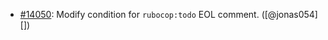 * [#14050](https://github.com/rubocop/rubocop/issues/14050): Modify condition for `rubocop:todo` EOL comment. ([@jonas054][])
